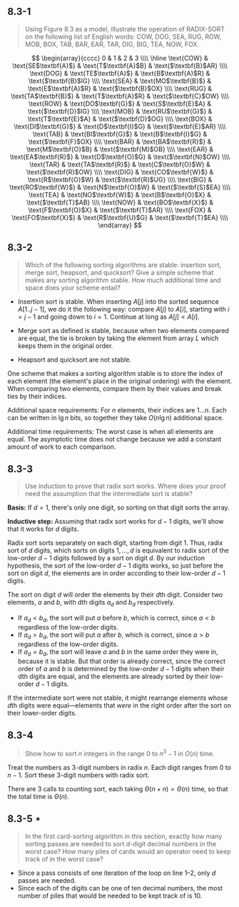 ## 8.3-1

> Using Figure 8.3 as a model, illustrate the operation of $\text{RADIX-SORT}$ on the following list of English words: COW, DOG, SEA, RUG, ROW, MOB, BOX, TAB, BAR, EAR, TAR, DIG, BIG, TEA, NOW, FOX.

$$
\begin{array}{cccc}
     0     &           1           &           2           &           3           \\\\
\hline
\text{COW} & \text{SE$\textbf{A}$} & \text{T$\textbf{A}$B} & \text{$\textbf{B}$AR} \\\\
\text{DOG} & \text{TE$\textbf{A}$} & \text{B$\textbf{A}$R} & \text{$\textbf{B}$IG} \\\\
\text{SEA} & \text{MO$\textbf{B}$} & \text{E$\textbf{A}$R} & \text{$\textbf{B}$OX} \\\\
\text{RUG} & \text{TA$\textbf{B}$} & \text{T$\textbf{A}$R} & \text{$\textbf{C}$OW} \\\\
\text{ROW} & \text{DO$\textbf{G}$} & \text{S$\textbf{E}$A} & \text{$\textbf{D}$IG} \\\\
\text{MOB} & \text{RU$\textbf{G}$} & \text{T$\textbf{E}$A} & \text{$\textbf{D}$OG} \\\\
\text{BOX} & \text{DI$\textbf{G}$} & \text{D$\textbf{I}$G} & \text{$\textbf{E}$AR} \\\\
\text{TAB} & \text{BI$\textbf{G}$} & \text{B$\textbf{I}$G} & \text{$\textbf{F}$OX} \\\\
\text{BAR} & \text{BA$\textbf{R}$} & \text{M$\textbf{O}$B} & \text{$\textbf{M}$OB} \\\\
\text{EAR} & \text{EA$\textbf{R}$} & \text{D$\textbf{O}$G} & \text{$\textbf{N}$OW} \\\\
\text{TAR} & \text{TA$\textbf{R}$} & \text{C$\textbf{O}$W} & \text{$\textbf{R}$OW} \\\\
\text{DIG} & \text{CO$\textbf{W}$} & \text{R$\textbf{O}$W} & \text{$\textbf{R}$UG} \\\\
\text{BIG} & \text{RO$\textbf{W}$} & \text{N$\textbf{O}$W} & \text{$\textbf{S}$EA} \\\\
\text{TEA} & \text{NO$\textbf{W}$} & \text{B$\textbf{O}$X} & \text{$\textbf{T}$AB} \\\\
\text{NOW} & \text{BO$\textbf{X}$} & \text{F$\textbf{O}$X} & \text{$\textbf{T}$AR} \\\\
\text{FOX} & \text{FO$\textbf{X}$} & \text{R$\textbf{U}$G} & \text{$\textbf{T}$EA} \\\\
\end{array}
$$

## 8.3-2

> Which of the following sorting algorithms are stable: insertion sort, merge sort, heapsort, and quicksort? Give a simple scheme that makes any sorting algorithm stable. How much additional time and space does your scheme entail?

- Insertion sort is stable. When inserting $A[j]$ into the sorted sequence $A[1..j - 1]$, we do it the following way: compare $A[j]$ to $A[i]$, starting with $i = j - 1$ and going down to $i = 1$. Continue at long as $A[j] < A[i]$.

- Merge sort as defined is stable, because when two elements compared are equal, the tie is broken by taking the element from array $L$ which keeps them in the original order.

- Heapsort and quicksort are not stable.

One scheme that makes a sorting algorithm stable is to store the index of each element (the element's place in the original ordering) with the element. When comparing two elements, compare them by their values and break ties by their indices.

Additional space requirements: For $n$ elements, their indices are $1 \ldots n$. Each can be written in $\lg n$ bits, so together they take $O(n\lg n)$ additional space.

Additional time requirements: The worst case is when all elements are equal. The asymptotic time does not change because we add a constant amount of work to each comparison.

## 8.3-3

> Use induction to prove that radix sort works. Where does your proof need the assumption that the intermediate sort is stable?

**Basis:** If $d = 1$, there's only one digit, so sorting on that digit sorts the array.

**Inductive step:** Assuming that radix sort works for $d - 1$ digits, we'll show that it works for $d$ digits.

Radix sort sorts separately on each digit, starting from digit $1$. Thus, radix sort of $d$ digits, which sorts on digits $1, \ldots, d$ is equivalent to radix sort of the low-order $d - 1$ digits followed by a sort on digit $d$. By our induction hypothesis, the sort of the low-order $d - 1$ digits works, so just before the sort on digit $d$, the elements are in order according to their low-order $d - 1$ digits.

The sort on digit $d$ will order the elements by their $d$th digit. Consider two elements, $a$ and $b$, with dth digits $a_d$ and $b_d$ respectively.

- If $a_d < b_d$, the sort will put $a$ before $b$, which is correct, since $a < b$ regardless of the low-order digits.
- If $a_d > b_d$, the sort will put $a$ after $b$, which is correct, since $a > b$ regardless of the low-order digits.
- If $a_d = b_d$, the sort will leave $a$ and $b$ in the same order they were in, because it is stable. But that order is already correct, since the correct order of $a$ and $b$ is determined by the low-order $d - 1$ digits when their dth digits are equal, and the elements are already sorted by their low-order $d - 1$ digits.

If the intermediate sort were not stable, it might rearrange elements whose $d$th digits were equal—elements that _were_ in the right order after the sort on their lower-order digits.

## 8.3-4

> Show how to sort $n$ integers in the range $0$ to $n^3 - 1$ in $O(n)$ time.

Treat the numbers as $3$-digit numbers in radix $n$. Each digit ranges from $0$ to $n - 1$. Sort these $3$-digit numbers with radix sort.

There are $3$ calls to counting sort, each taking $\Theta(n + n) = \Theta(n)$ time, so that the total time is $\Theta(n)$.

## 8.3-5 $\star$

> In the first card-sorting algorithm in this section, exactly how many sorting passes are needed to sort $d$-digit decimal numbers in the worst case? How many piles of cards would an operator need to keep track of in the worst case?

- Since a pass consists of one iteration of the loop on line 1–2, only $d$ passes are needed.
- Since each of the digits can be one of ten decimal numbers, the most number of piles that would be needed to be kept track of is $10$.
